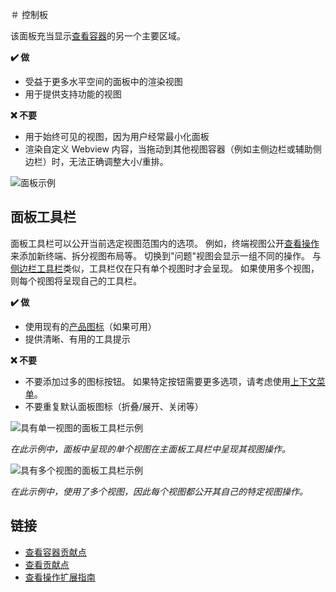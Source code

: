 ＃ 控制板

该面板充当显示[查看容器](https://code.visualstudio.com/api/references/contribution-points#contributes.viewsContainers)的另一个主要区域。

**✔️ 做**

-   受益于更多水平空间的面板中的渲染视图
-   用于提供支持功能的视图

**❌ 不要**

-   用于始终可见的视图，因为用户经常最小化面板
-   渲染自定义 Webview 内容，当拖动到其他视图容器（例如主侧边栏或辅助侧边栏）时，无法正确调整大小/重排。

![面板示例](https://static.yicode.tech/images/vscode-docs/examples/panel.png)

## 面板工具栏

面板工具栏可以公开当前选定视图范围内的选项。 例如，终端视图公开[查看操作](https://code.visualstudio.com/api/extension-guides/tree-view#view-actions)来添加新终端、拆分视图布局等。 切换到"问题"视图会显示一组不同的操作。 与[侧边栏工具栏](https://code.visualstudio.com/api/ux-guidelines/sidebars#sidebar-toolbar)类似，工具栏仅在只有单个视图时才会呈现。 如果使用多个视图，则每个视图将呈现自己的工具栏。

**✔️ 做**

-   使用现有的[产品图标](https://code.visualstudio.com/api/references/icons-in-labels#icon-listing)（如果可用）
-   提供清晰、有用的工具提示

**❌ 不要**

-   不要添加过多的图标按钮。 如果特定按钮需要更多选项，请考虑使用[上下文菜单](https://code.visualstudio.com/api/references/contribution-points#contributes.menus)。
-   不要重复默认面板图标（折叠/展开、关闭等）

![具有单一视图的面板工具栏示例](https://static.yicode.tech/images/vscode-docs/examples/panel-toolbar.png)

_在此示例中，面板中呈现的单个视图在主面板工具栏中呈现其视图操作。_

![具有多个视图的面板工具栏示例](https://static.yicode.tech/images/vscode-docs/examples/panel-toolbar-multiple-views.png)

_在此示例中，使用了多个视图，因此每个视图都公开其自己的特定视图操作。_

## 链接

-   [查看容器贡献点](https://code.visualstudio.com/api/references/contribution-points#contributes.viewsContainers)
-   [查看贡献点](https://code.visualstudio.com/api/references/contribution-points#contributes.views)
-   [查看操作扩展指南](https://code.visualstudio.com/api/extension-guides/tree-view#view-actions)
